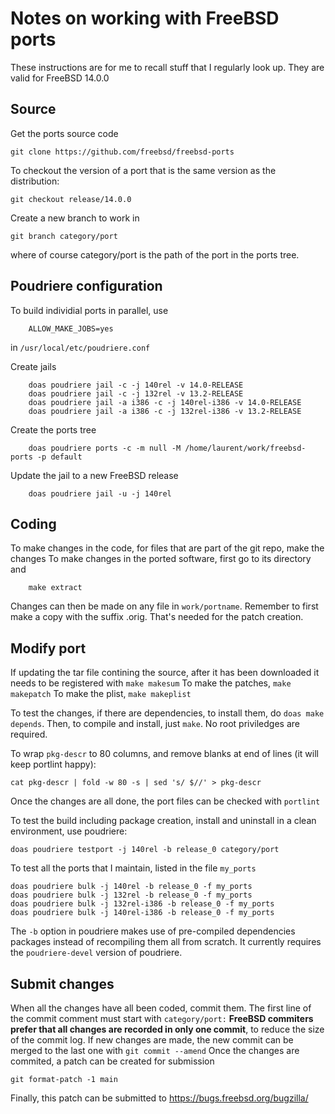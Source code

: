 # Notes on working with FreeBSD ports

These instructions are for me to recall stuff that I regularly look up. They are valid for FreeBSD 14.0.0

## Source
Get the ports source code

    git clone https://github.com/freebsd/freebsd-ports

To checkout the version of a port that is the same version as the distribution:

    git checkout release/14.0.0

Create a new branch to work in

    git branch category/port
where of course category/port is the path of the port in the ports tree.

## Poudriere configuration
To build individial ports in parallel, use

        ALLOW_MAKE_JOBS=yes
in `/usr/local/etc/poudriere.conf`

Create jails

        doas poudriere jail -c -j 140rel -v 14.0-RELEASE
        doas poudriere jail -c -j 132rel -v 13.2-RELEASE
        doas poudriere jail -a i386 -c -j 140rel-i386 -v 14.0-RELEASE
        doas poudriere jail -a i386 -c -j 132rel-i386 -v 13.2-RELEASE

Create the ports tree

        doas poudriere ports -c -m null -M /home/laurent/work/freebsd-ports -p default

Update the jail to a new FreeBSD release

        doas poudriere jail -u -j 140rel

## Coding
To make changes in the code, for files that are part of the git repo, make the changes
To make changes in the ported software, first go to its directory and

        make extract
Changes can then be made on any file in `work/portname`. Remember to first make a copy with the suffix .orig. That's needed for the patch creation.

## Modify port
If updating the tar file contining the source, after it has been downloaded it needs to be registered with `make makesum`
To make the patches, `make makepatch`
To make the plist, `make makeplist`

To test the changes, if there are dependencies, to install them, do `doas make depends`. Then, to compile and install, just `make`. No root priviledges are required.

To wrap `pkg-descr` to 80 columns, and remove blanks at end of lines (it will keep portlint happy): 

    cat pkg-descr | fold -w 80 -s | sed 's/ $//' > pkg-descr

Once the changes are all done, the port files can be checked with `portlint`

To test the build including package creation, install and uninstall in a clean environment, use poudriere:

    doas poudriere testport -j 140rel -b release_0 category/port

To test all the ports that I maintain, listed in the file `my_ports`

    doas poudriere bulk -j 140rel -b release_0 -f my_ports
    doas poudriere bulk -j 132rel -b release_0 -f my_ports
    doas poudriere bulk -j 132rel-i386 -b release_0 -f my_ports
    doas poudriere bulk -j 140rel-i386 -b release_0 -f my_ports

The `-b` option in poudriere makes use of pre-compiled dependencies packages instead of recompiling them all from scratch. It currently requires the `poudriere-devel` version of poudriere.

## Submit changes
When all the changes have all been coded, commit them. The first line of the commit comment must start with `category/port:`
**FreeBSD commiters prefer that all changes are recorded in only one commit**, to reduce the size of the commit log.
If new changes are made, the new commit can be merged to the last one with `git commit --amend`
Once the changes are commited, a patch can be created for submission

    git format-patch -1 main
Finally, this patch can be submitted to https://bugs.freebsd.org/bugzilla/
